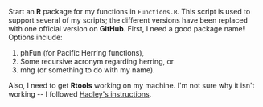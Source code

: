 Start an **R** package for my functions in `Functions.R`.
This script is used to support several of my scripts; the different versions have been replaced with one official version on **GitHub**.
First, I need a good package name!
Options include:

1. phFun (for Pacific Herring functions), 
2. Some recursive acronym regarding herring, or
3. mhg (or something to do with my name).

Also, I need to get **Rtools** working on my machine.
I'm not sure why it isn't working -- I followed [Hadley's instructions](http://r-pkgs.had.co.nz/package.html).
